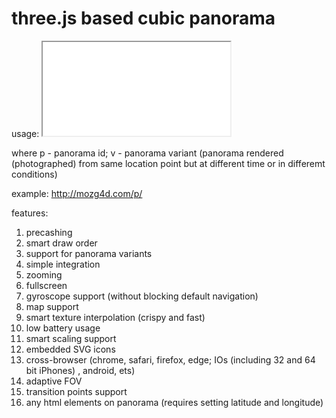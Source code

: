 # three.js based cubic panorama

usage: <iframe id="panorama_player" src="p.htm?p=2&v=3"></iframe>

where p - panorama id; v - panorama variant (panorama rendered (photographed) from same location point but at different time or in differemt conditions)

example: http://mozg4d.com/p/

features:
1. precashing
2. smart draw order
3. support for panorama variants
4. simple integration
5. zooming
6. fullscreen
7. gyroscope support (without blocking default navigation)
8. map support
9. smart texture interpolation (crispy and fast)
10. low battery usage
11. smart scaling support
12. embedded SVG icons
13. cross-browser (chrome, safari, firefox, edge; IOs (including 32 and 64 bit iPhones) , android, ets)
14. adaptive FOV
15. transition points support
16. any html elements on panorama (requires setting latitude and longitude)
